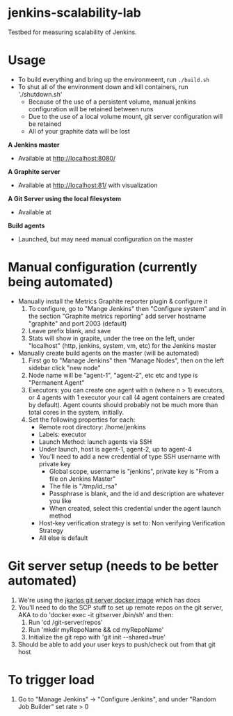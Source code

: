 # jenkins-scalability-lab
Testbed for measuring scalability of Jenkins.

# Usage
* To build everything and bring up the environmeent, run `./build.sh`
* To shut all of the environment down and kill containers, run './shutdown.sh'
    - Because of the use of a persistent volume, manual jenkins configuration will be retained between runs
    - Due to the use of a local volume mount, git server configuration will be retained
    - All of your graphite data will be lost

**A Jenkins master**
* Available at [http://localhost:8080/](http://localhost:8080/)

**A Graphite server**
* Available at [http://localhost:81/](http://localhost:81/) with visualization

**A Git Server using the local filesystem**
* Available at 

**Build agents**
* Launched, but may need manual configuration on the master

# Manual configuration (currently being automated)
* Manually install the Metrics Graphite reporter plugin & configure it
    1. To configure, go to "Mange Jenkins" then "Configure system" and in the section "Graphite metrics reporting" add server hostname "graphite" and port 2003 (default)
    2. Leave prefix blank, and save
    3. Stats will show in grapite, under the tree on the left, under "localhost" (http, jenkins, system, vm, etc) for the Jenkins master
* Manually create build agents on the master (will be automated)
    1. First go to "Manage Jenkins" then "Manage Nodes", then on the left sidebar click "new node"
    2. Node name will be "agent-1", "agent-2", etc etc and type is "Permanent Agent"
    3. Executors: you can create one agent with n (where n > 1) executors, or 4 agents with 1 executor your call (4 agent containers are created by default).  Agent counts should probably not be much more than total cores in the system, initially.
    4. Set the following properties for each:
        - Remote root directory: /home/jenkins
        - Labels: executor
        - Launch Method: launch agents via SSH
        - Under launch, host is agent-1, agent-2, up to agent-4
        - You'll need to add a new credential of type SSH username with private key
            + Global scope, username is "jenkins", private key is "From a file on Jenkins Master"
            + The file is "/tmp/id_rsa"
            + Passphrase is blank, and the id and description are whatever you like
            + When created, select this credential under the agent launch method
        - Host-key verification strategy is set to: Non verifying Verification Strategy
        - All else is default

# Git server setup (needs to be better automated)
1. We're using the [jkarlos git server docker image](https://hub.docker.com/r/jkarlos/git-server-docker/) which has docs
2. You'll need to do the SCP stuff to set up remote repos on the git server, AKA to do 'docker exec -it gitserver /bin/sh' and then:
    1. Run 'cd /git-server/repos'
    2. Run 'mkdir myRepoName && cd myRepoName'
    3. Initialize the git repo with 'git init --shared=true'
4. Should be able to add your user keys to push/check out from that git host

# To trigger load
1. Go to "Manage Jenkins" -> "Configure Jenkins", and under "Random Job Builder" set rate > 0